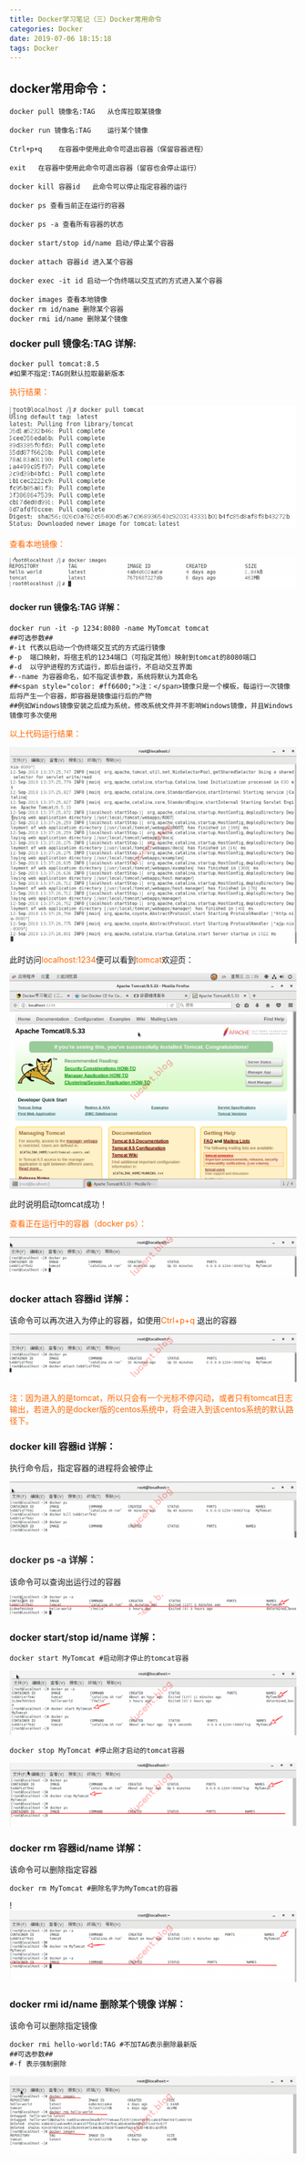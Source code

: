 ```yaml
---
title: Docker学习笔记（三）Docker常用命令
categories: Docker
date: 2019-07-06 18:15:18
tags: Docker
---
```


## docker常用命令：

```shell
docker pull 镜像名:TAG   从仓库拉取某镜像

docker run 镜像名:TAG    运行某个镜像

Ctrl+p+q    在容器中使用此命令可退出容器（保留容器进程）

exit   在容器中使用此命令可退出容器（留容也会停止运行）

docker kill 容器id   此命令可以停止指定容器的运行

docker ps 查看当前正在运行的容器

docker ps -a 查看所有容器的状态

docker start/stop id/name 启动/停止某个容器

docker attach 容器id 进入某个容器

docker exec -it id 启动一个伪终端以交互式的方式进入某个容器

docker images 查看本地镜像
docker rm id/name 删除某个容器
docker rmi id/name 删除某个镜像
```



### docker pull 镜像名:TAG   详解:

```shell
docker pull tomcat:8.5
#如果不指定:TAG则默认拉取最新版本
```

<span style="color: #ff6600;">执行结果：</span>

![1.png](https://raw.githubusercontent.com/xhmily/imgbed/master/images/2019/07/07/136bfbcf6e143ca71a2c3ec52b266b0d.png)

<span style="color: #ff6600;">查看本地镜像：</span>

![2.png](https://raw.githubusercontent.com/xhmily/imgbed/master/images/2019/07/07/4e15c07d8717536a98a41367e6e4f3e7.png)

#### docker run 镜像名:TAG    详解：

```shell
docker run -it -p 1234:8080 -name MyTomcat tomcat
##可选参数## 
#-it 代表以启动一个伪终端交互式的方式运行镜像
#-p  端口映射，将宿主机的1234端口（可指定其他）映射到tomcat的8080端口
#-d  以守护进程的方式运行，即后台运行，不启动交互界面
#--name 为容器命名，如不指定该参数，系统将默认为其命名
##<span style="color: #ff6600;">注：</span>镜像只是一个模板，每运行一次镜像后将产生一个容器，即容器是镜像运行后的产物
##例如Windows镜像安装之后成为系统，修改系统文件并不影响Windows镜像，并且Windows镜像可多次使用
```

<span style="color: #ff6600;">以上代码运行结果：</span>

![3.png](https://raw.githubusercontent.com/xhmily/imgbed/master/images/2019/07/07/d289d0f25c97176091839e1a5c12de35.png)

此时访问<span style="color: #ff6600;">localhost:1234</span>便可以看到<span style="color: #ff6600;">tomcat</span>欢迎页：

![4.png](https://raw.githubusercontent.com/xhmily/imgbed/master/images/2019/07/07/b3102d20fa30ede621a66551e734d05d.png)

此时说明启动tomcat成功！

<span style="color: #ff6600;">查看正在运行中的容器（docker ps）：</span>

![5.png](https://raw.githubusercontent.com/xhmily/imgbed/master/images/2019/07/07/ba4971a08b21b50d7d1324c06bd303fb.png)

### docker attach 容器id  详解：

该命令可以再次进入为停止的容器，如使用<span style="color: #ff6600;">Ctrl+p+q</span> 退出的容器

![Snipaste_2018-09-12_22-13-54.png](https://raw.githubusercontent.com/xhmily/imgbed/master/images/2019/07/07/335a2c84b57ff90565a80f3f13309cd0.png)

<span style="color: #ff6600;">注：因为进入的是tomcat，所以只会有一个光标不停闪动，或者只有tomcat日志输出，若进入的是docker版的centos系统中，</span><span style="color: #ff6600;">将会进入到该centos系统的默认路径下。</span>

### docker kill 容器id 详解：

执行命令后，指定容器的进程将会被停止

![7.png](https://raw.githubusercontent.com/xhmily/imgbed/master/images/2019/07/07/9d2c674e099e08e303ed22fdb3537cf9.png)

### <span style="color: #333333;">docker ps -a 详解：</span>

该命令可以查询出运行过的容器

![8.png](https://raw.githubusercontent.com/xhmily/imgbed/master/images/2019/07/07/f2d166a0f76be38d85fbb2d090069398.png)

### docker start/stop id/name 详解：

```shell
docker start MyTomcat #启动刚才停止的tomcat容器
```

![9.png](https://raw.githubusercontent.com/xhmily/imgbed/master/images/2019/07/07/d2e086937ce1909ca564b11962b5592b.png)

```shell
docker stop MyTomcat #停止刚才启动的tomcat容器
```

![10.png](https://raw.githubusercontent.com/xhmily/imgbed/master/images/2019/07/07/cc66f716211f2cdc122f2fa15cc70175.png)

### docker rm 容器id/name 详解：

该命令可以删除指定容器

```shell
docker rm MyTomcat #删除名字为MyTomcat的容器
```

!![11.png](https://raw.githubusercontent.com/xhmily/imgbed/master/images/2019/07/07/da8cf517303152fa439e4025d3d217f2.png)

### docker rmi id/name 删除某个镜像  详解：

该命令可以删除指定镜像

```shell
docker rmi hello-world:TAG #不加TAG表示删除最新版
##可选参数##
#-f 表示强制删除
```

![12.png](https://raw.githubusercontent.com/xhmily/imgbed/master/images/2019/07/07/d229a9f3068e8ca887b7f9904458b293.png)

